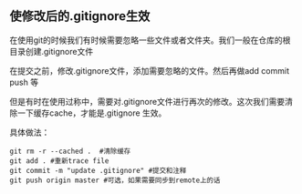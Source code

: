 ## 使修改后的.gitignore生效

在使用git的时候我们有时候需要忽略一些文件或者文件夹。我们一般在仓库的根目录创建.gitignore文件


在提交之前，修改.gitignore文件，添加需要忽略的文件。然后再做add  commit push 等


但是有时在使用过称中，需要对.gitignore文件进行再次的修改。这次我们需要清除一下缓存cache，才能是.gitignore 生效。

具体做法：

```
git rm -r --cached .  #清除缓存
git add . #重新trace file
git commit -m "update .gitignore" #提交和注释
git push origin master #可选，如果需要同步到remote上的话
```

